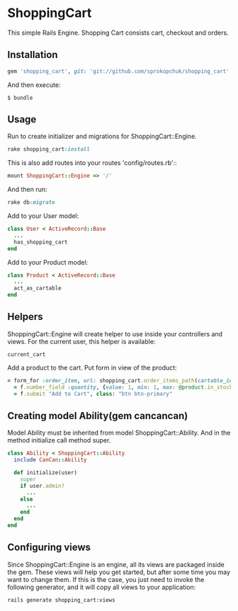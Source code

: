 # ShoppingCart

This simple Rails Engine. Shopping Cart consists cart, checkout and orders.

## Installation
```ruby
gem 'shopping_cart', git: 'git://github.com/sprokopchuk/shopping_cart'
```
And then execute:

    $ bundle

## Usage
Run to create initializer and migrations for ShoppingCart::Engine.

```ruby
rake shopping_cart:install
```
This is also add routes into your routes 'config/routes.rb'::
```ruby
mount ShoppingCart::Engine => '/'
```
And then run:
```ruby
rake db:migrate
```
Add to your User model:
```ruby
class User < ActiveRecord::Base
  ...
  has_shopping_cart
end
```
Add to your Product model:
```ruby
class Product < ActiveRecord::Base
  ...
  act_as_cartable
end
```

## Helpers

ShoppingCart::Engine will create helper to use inside your controllers and views.
For the current user, this helper is available:

    current_cart

Add a product to the cart. Put form in view of the product:
```ruby
= form_for :order_item, url: shopping_cart.order_items_path(cartable_id: @product, cartable_type: @product.class), html: {class: "form-inline" } do |f|
  = f.number_field :quantity, {value: 1, min: 1, max: @product.in_stock, class: "form-control"}
  = f.submit "Add to Cart", class: "btn btn-primary"
```
## Creating model Ability(gem cancancan)

Model Ability must be inherited from model ShoppingCart::Ability. And in the method initialize call method super.
```ruby
class Ability < ShoppingCart::Ability
  include CanCan::Ability

  def initialize(user)
    super
    if user.admin?
      ...
    else
      ...
    end
  end
end
```

## Configuring views

Since ShoppingCart::Engine is an engine, all its views are packaged inside the gem. These views will help you get started, but after some time you may want to change them. If this is the case, you just need to invoke the following generator, and it will copy all views to your application:

    rails generate shopping_cart:views
